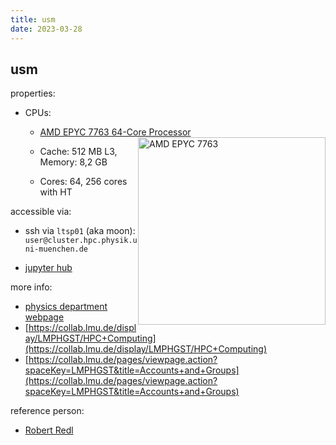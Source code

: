 ```yaml
---
title: usm
date: 2023-03-28
---
```


usm
---

properties:

- CPUs:

  - [AMD EPYC 7763 64-Core Processor](https://www.amd.com/en/products/cpu/amd-epyc-7763)
  <img style="float: right;" alt="AMD EPYC 7763" width="300" src="/github-page-test/docs/assets/images/amd-epyc.jpg">

  - Cache: 512 MB L3, Memory: 8,2 GB

  - Cores: 64, 256 cores with HT

accessible via:

  - ssh via ```ltsp01``` (aka moon):
    ```user@cluster.hpc.physik.uni-muenchen.de```

  - [jupyter hub](https://jupyter.physik.uni-muenchen.de)

more info:

  - [physics department webpage](https://www.it.physik.uni-muenchen.de/dienste/rechencluster/index.html)
  - [https://collab.lmu.de/display/LMPHGST/HPC+Computing](https://collab.lmu.de/display/LMPHGST/HPC+Computing)
  - [https://collab.lmu.de/pages/viewpage.action?spaceKey=LMPHGST&title=Accounts+and+Groups](https://collab.lmu.de/pages/viewpage.action?spaceKey=LMPHGST&title=Accounts+and+Groups)

reference person:
  - [Robert Redl](mailto:robert.redl@lmu.de)
